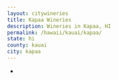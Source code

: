 ```yaml
---
layout: citywineries
title: Kapaa Wineries
description: Wineries in Kapaa, HI
permalink: /hawaii/kauai/kapaa/
state: hi
county: kauai
city: kapaa
---
```

-
